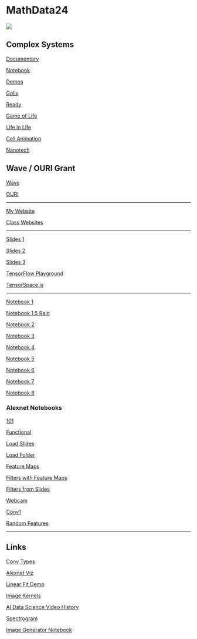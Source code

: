# MathData24

<img src="http://www.neural-forecasting.com/mlp_neural_nets-Dateien/image004.jpg">

## Complex Systems

[Documentary](https://www.youtube.com/watch?v=FvXwVZPOoBI) 

[Notebook](https://colab.research.google.com/drive/1L9Oqcei2v9-MkaKadKU7NQ0v-tEmv4OB?usp=sharing)

[Demos](https://williamedwardhahn.github.io/MathData24/demos/index.html)

[Golly](https://sourceforge.net/projects/golly/)

[Ready](https://github.com/GollyGang/ready)

[Game of Life](https://playgameoflife.com/lexicon/acorn)

[Life in Life](https://www.youtube.com/watch?v=xP5-iIeKXE8)

[Cell Animation](https://www.youtube.com/results?search_query=harvard+cell+animation)

[Nanotech](https://www.youtube.com/watch?v=zqyZ9bFl_qg)


## Wave / OURI Grant 

[Wave](https://www.fau.edu/innovation-and-business-development/fau-wave/)

[OURI](https://www.fau.edu/ouri/undergraduate-grants/)

<hr>

[My Website](https://williamedwardhahn.github.io/MathData24/)

[Class Websites](https://docs.google.com/document/d/1keUFaQA5kUqtoSFCIOTs_N5oD8jPkFGLPtlkFTok3Kk/edit?usp=sharing)

<hr>

[Slides 1](https://docs.google.com/presentation/d/1yTMsjVTuRpQCWYUB5bRqmMdR3zbm4SHhc-cBgeQpjYM/edit?usp=sharing)

[Slides 2](https://docs.google.com/presentation/d/1ss2iAAUYeN-j5boRVToQ3sPHePaRNzgkVn74_7yO-9A/edit?usp=sharing)

[Slides 3](https://docs.google.com/presentation/d/1vFdK18CYYsraKg1l1na5QL1lR8dOs5Pvor6DgbLIB3E/edit?usp=sharing)

[TensorFlow Playground](https://playground.tensorflow.org/#activation=tanh&batchSize=10&dataset=gauss&regDataset=reg-plane&learningRate=0.03&regularizationRate=0&noise=0&networkShape=4,2&seed=0.95847&showTestData=false&discretize=false&percTrainData=50&x=true&y=true&xTimesY=false&xSquared=false&ySquared=false&cosX=false&sinX=false&cosY=false&sinY=false&collectStats=false&problem=classification&initZero=false&hideText=false)

[TensorSpace.js](https://tensorspace.org/)

<hr>

[Notebook 1](https://colab.research.google.com/drive/10W-q3ZJMBU-pClhYmIpqCUTw5RI7Q9li?usp=sharing)

[Notebook 1.5 Rain](https://colab.research.google.com/drive/1cBOmwKnVB6Z8kdeADyrlROCyalrUfRq8?usp=sharing)

[Notebook 2](https://colab.research.google.com/drive/1dbvmhpaw-wr6qCSYac9ETltPs-1xAmVf?usp=sharing)

[Notebook 3](https://colab.research.google.com/drive/1Lce-HlzGL4YOv1Qj9NBljJR9A5P5rMVf?usp=sharing)

[Notebook 4](https://colab.research.google.com/drive/1aktifxNjetMVgA_V-_GrmL96rvOizAab?usp=sharing)

[Notebook 5](https://colab.research.google.com/drive/1BYofXwntudpAyUSKEDOI6tyqQekDE2jT?usp=sharing)

[Notebook 6](https://colab.research.google.com/drive/1RwYdtzr6euKyKnt08hgdTMLIkTC9FJka?usp=sharing)

[Notebook 7](https://colab.research.google.com/drive/1p_sV0E68Y0t0_HJzghETW5rqjFcqwI40?usp=sharing)

[Notebook 8](https://colab.research.google.com/drive/1DLSR86EyE580Wa2v28UWH51vpe_aOjxV?usp=sharing)

### Alexnet Notebooks

[101](https://colab.research.google.com/drive/1KtSLskWK1_BnJ9OaKdRc64PS59cgSiUI?usp=sharing)

[Functional](https://colab.research.google.com/drive/1EswELI93Lz4Cfc2rcwE_KuVqzLPvKHsW?usp=sharing)

[Load Slides](https://colab.research.google.com/drive/14LTcixe0I2B_eU55yklsRdBrKlA2CEeh?usp=sharing)

[Load Folder](https://colab.research.google.com/drive/14NGFa-BeiUpls-9AuYXgNnI23l1QcpOf?usp=sharing)

[Feature Maps](https://colab.research.google.com/drive/1GayNzpgXh9NlFEGtZ9_khlLRFrW27XO6?usp=sharing)

[Filters with Feature Maps](https://colab.research.google.com/drive/1FQF0lbchlKf554lJdntmA2qANngI1EIp?usp=sharing)

[Filters from Slides](https://colab.research.google.com/drive/1-C73eL40c2p40j8XkjkNG96kUlAWDsot?usp=sharing)

[Webcam](https://colab.research.google.com/drive/1_h_lnBQC42RFJ3z__NpQLtkuX6P0Uqqm?usp=sharing)

[Conv1](https://colab.research.google.com/drive/1_IlVfU2u2AH0rb9n_yojHD85pG0dUr8f?usp=sharing)

[Random Features](https://colab.research.google.com/drive/1bNuAdy9RlQWe4VR4_M6bQUPQDQl0QDFs?usp=sharing)


<hr>

## Links

[Conv Types](https://github.com/vdumoulin/conv_arithmetic)

[Alexnet Viz](https://www.youtube.com/watch?v=AgkfIQ4IGaM)

[Linear Fit Demo](https://setosa.io/ev/ordinary-least-squares-regression/)

[Image Kernels](https://setosa.io/ev/image-kernels/)

[AI Data Science Video History](https://youtube.com/playlist?list=PLWmIsQcAzRkquFp4Qqyd_4-9Ve9wmJwiW&si=N3UBTBwnI--108dv)


[Spectrogram](https://musiclab.chromeexperiments.com/Spectrogram/)



[Image Generator Notebook](https://colab.research.google.com/drive/1PsL4pItVQ9wwBg_c0C-JjmpzwHTqG-7I?usp=sharing)
